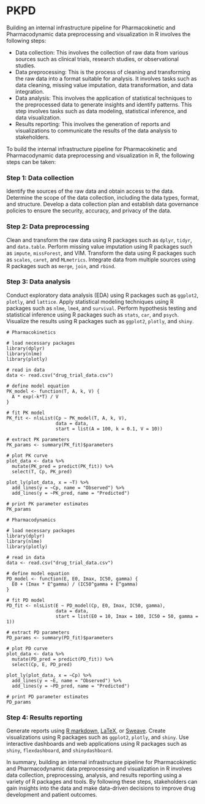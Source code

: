 # PKPD

Building an internal infrastructure pipeline for Pharmacokinetic and Pharmacodynamic data preprocessing and visualization in R involves the following steps:

- Data collection: This involves the collection of raw data from various sources such as clinical trials, research studies, or observational studies.
- Data preprocessing: This is the process of cleaning and transforming the raw data into a format suitable for analysis. It involves tasks such as data cleaning, missing value imputation, data transformation, and data integration.
- Data analysis: This involves the application of statistical techniques to the preprocessed data to generate insights and identify patterns. This step involves tasks such as data modeling, statistical inference, and data visualization.
- Results reporting: This involves the generation of reports and visualizations to communicate the results of the data analysis to stakeholders.


To build the internal infrastructure pipeline for Pharmacokinetic and Pharmacodynamic data preprocessing and visualization in R, the following steps can be taken:

### Step 1: Data collection

Identify the sources of the raw data and obtain access to the data.
Determine the scope of the data collection, including the data types, format, and structure.
Develop a data collection plan and establish data governance policies to ensure the security, accuracy, and privacy of the data.

### Step 2: Data preprocessing

Clean and transform the raw data using R packages such as `dplyr`, `tidyr`, and `data.table`.
Perform missing value imputation using R packages such as `impute`, `missForest`, and VIM.
Transform the data using R packages such as `scales`, `caret`, and `MLmetrics`.
Integrate data from multiple sources using R packages such as `merge`, `join`, and `rbind`.

### Step 3: Data analysis

Conduct exploratory data analysis (EDA) using R packages such as `ggplot2`, `plotly`, and `lattice`.
Apply statistical modeling techniques using R packages such as `nlme`, `lme4`, and `survival`.
Perform hypothesis testing and statistical inference using R packages such as `stats`, `car`, and `psych`.
Visualize the results using R packages such as `ggplot2`, `plotly`, and `shiny`.

```{R}
# Pharmacokinetics

# load necessary packages
library(dplyr)
library(nlme)
library(plotly)

# read in data
data <- read.csv("drug_trial_data.csv")

# define model equation
PK_model <- function(T, A, k, V) {
  A * exp(-k*T) / V
}

# fit PK model
PK_fit <- nlsList(Cp ~ PK_model(T, A, k, V),
                  data = data,
                  start = list(A = 100, k = 0.1, V = 10))

# extract PK parameters
PK_params <- summary(PK_fit)$parameters

# plot PK curve
plot_data <- data %>%
  mutate(PK_pred = predict(PK_fit)) %>%
  select(T, Cp, PK_pred)

plot_ly(plot_data, x = ~T) %>%
  add_lines(y = ~Cp, name = "Observed") %>%
  add_lines(y = ~PK_pred, name = "Predicted")

# print PK parameter estimates
PK_params

# Pharmacodynamics

# load necessary packages
library(dplyr)
library(nlme)
library(plotly)

# read in data
data <- read.csv("drug_trial_data.csv")

# define model equation
PD_model <- function(E, E0, Imax, IC50, gamma) {
  E0 + (Imax * E^gamma) / (IC50^gamma + E^gamma)
}

# fit PD model
PD_fit <- nlsList(E ~ PD_model(Cp, E0, Imax, IC50, gamma),
                  data = data,
                  start = list(E0 = 10, Imax = 100, IC50 = 50, gamma = 1))

# extract PD parameters
PD_params <- summary(PD_fit)$parameters

# plot PD curve
plot_data <- data %>%
  mutate(PD_pred = predict(PD_fit)) %>%
  select(Cp, E, PD_pred)

plot_ly(plot_data, x = ~Cp) %>%
  add_lines(y = ~E, name = "Observed") %>%
  add_lines(y = ~PD_pred, name = "Predicted")

# print PD parameter estimates
PD_params

```
### Step 4: Results reporting

Generate reports using [R markdown](https://rmarkdown.rstudio.com/), [LaTeX](https://www.latex-project.org/), or [Sweave](https://rpubs.com/YaRrr/SweaveIntro).
Create visualizations using R packages such as `ggplot2`, `plotly`, and `shiny`.
Use interactive dashboards and web applications using R packages such as `shiny`, `flexdashboard`, and `shinydashboard`.

In summary, building an internal infrastructure pipeline for Pharmacokinetic and Pharmacodynamic data preprocessing and visualization in R involves data collection, preprocessing, analysis, and results reporting using a variety of R packages and tools. By following these steps, stakeholders can gain insights into the data and make data-driven decisions to improve drug development and patient outcomes.
